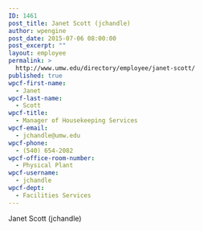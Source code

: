 ```yaml
---
ID: 1461
post_title: Janet Scott (jchandle)
author: wpengine
post_date: 2015-07-06 08:00:00
post_excerpt: ""
layout: employee
permalink: >
  http://www.umw.edu/directory/employee/janet-scott/
published: true
wpcf-first-name:
  - Janet
wpcf-last-name:
  - Scott
wpcf-title:
  - Manager of Housekeeping Services
wpcf-email:
  - jchandle@umw.edu
wpcf-phone:
  - (540) 654-2082
wpcf-office-room-number:
  - Physical Plant
wpcf-username:
  - jchandle
wpcf-dept:
  - Facilities Services
---
```

Janet Scott (jchandle)
